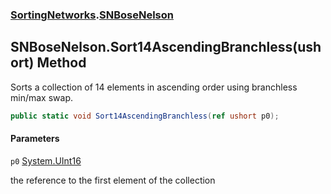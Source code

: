 ### [SortingNetworks](SortingNetworks.md 'SortingNetworks').[SNBoseNelson](SortingNetworks.SNBoseNelson.md 'SortingNetworks.SNBoseNelson')

## SNBoseNelson.Sort14AscendingBranchless(ushort) Method

Sorts a collection of 14 elements in ascending order using branchless min/max swap.

```csharp
public static void Sort14AscendingBranchless(ref ushort p0);
```
#### Parameters

<a name='SortingNetworks.SNBoseNelson.Sort14AscendingBranchless(ushort).p0'></a>

`p0` [System.UInt16](https://docs.microsoft.com/en-us/dotnet/api/System.UInt16 'System.UInt16')

the reference to the first element of the collection